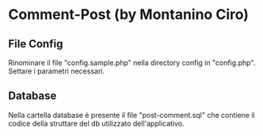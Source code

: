 # Comment-Post (by Montanino Ciro)



## File Config

Rinominare il file "config.sample.php" nella directory config in "config.php".
Settare i parametri necessari. 


## Database

Nella cartella database è presente il file "post-comment.sql" che contiene il codice della struttare del db utilizzato dell'applicativo.